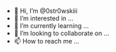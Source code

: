 - 👋 Hi, I’m @0str0wskiii
- 👀 I’m interested in ...
- 🌱 I’m currently learning ...
- 💞️ I’m looking to collaborate on ...
- 📫 How to reach me ...

<!---
0str0wskiii/0str0wskiii is a ✨ special ✨ repository because its `README.md` (this file) appears on your GitHub profile.
You can click the Preview link to take a look at your changes.
--->
